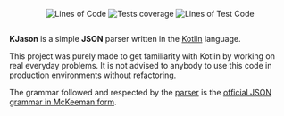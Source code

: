 <p align="center">
    <img src="https://fulminazzo.it/badge/code/Fulminazzo/kjason?type=code" alt="Lines of Code" />
    <img src="https://fulminazzo.it/badge/coverage/Fulminazzo/kjason/gradle.yml" alt="Tests coverage" />
    <img src="https://fulminazzo.it/badge/code/Fulminazzo/kjason?type=test" alt="Lines of Test Code" />
</p>

<p align="center">
    <img src="https://img.shields.io/badge/GOTTA%20GO-FAST-0033aa?style=for-the-badge&labelColor=1F5FE4" alt="" />
</p>

**KJason** is a simple **JSON** parser written in the [Kotlin](https://kotlinglang.org) language.

This project was purely made to get familiarity with Kotlin by working on real everyday problems.
It is not advised to anybody to use this code in production environments without refactoring.

The grammar followed and respected by the [parser](src/main/kotlin/it/fulminazzo/kjason/KJason.kt)
is the [official JSON grammar in McKeeman form](https://www.crockford.com/mckeeman.html).
